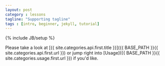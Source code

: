 ```yaml
---
layout: post
category : lessons
tagline: "Supporting tagline"
tags : [intro, beginner, jekyll, tutorial]
---
```

{% include JB/setup %}

Please take a look at [{{ site.categories.api.first.title }}]({{ BASE_PATH }}{{ site.categories.api.first.url }})
or jump right into [Usage]({{ BASE_PATH }}{{ site.categories.usage.first.url }}) if you'd like.
